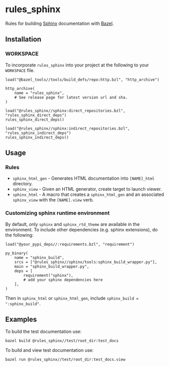 # rules_sphinx

Rules for building [Sphinx](https://www.sphinx-doc.org/en/master/) documentation with
[Bazel](https://bazel.build/).

## Installation

### WORKSPACE
To incorporate `rules_sphinx` into your project at the following to your `WORKSPACE` file.

```Starlark
load("@bazel_tools//tools/build_defs/repo:http.bzl", "http_archive")

http_archive(
    name = "rules_sphinx",
    # See release page for latest version url and sha.
)

load("@rules_sphinx//sphinx:direct_repositories.bzl", "rules_sphinx_direct_deps")
rules_sphinx_direct_deps()

load("@rules_sphinx//sphinx:indirect_repositories.bzl", "rules_sphinx_indirect_deps")
rules_sphinx_indirect_deps()
```

## Usage

### Rules

* `sphinx_html_gen` - Generates HTML documentation into `[NAME]_html` directory.
* `sphinx_view` - Given an HTML generator, create target to launch viewer.
* `sphinx_html` - A macro that creates a `sphinx_html_gen` and an associated `sphinx_view` with the
`[NAME].view` verb.

### Customizing sphinx runtime environment

By default, only `sphinx` and `sphinx_rtd_theme` are available in the environment. To include other dependencies (e.g. sphinx extensions), do the following:

```starlark
load("@your_pypi_deps//:requirements.bzl", "requirement")

py_binary(
    name = "sphinx_build",
    srcs = ["@rules_sphinx//sphinx/tools:sphinx_build_wrapper.py"],
    main = "sphinx_build_wrapper.py",
    deps = [
        requirement("sphinx"),
        # add your sphinx dependencies here
    ],
)
```

Then in `sphinx_html` or `sphinx_html_gen`, include `sphinx_build = ":sphinx_build"`.

## Examples

To build the test documentation use:

```shell
bazel build @rules_sphinx//test/root_dir:test_docs
```

To build and view test documentation use:

```shell
bazel run @rules_sphinx//test/root_dir:test_docs.view
```
